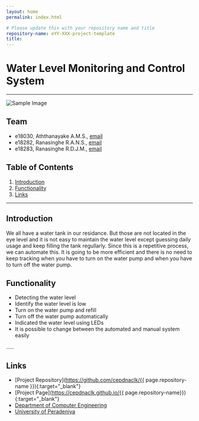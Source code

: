 ```yaml
---
layout: home
permalink: index.html

# Please update this with your repository name and title
repository-name: eYY-XXX-project-template
title:
---
```


[comment]: # "This is the standard layout for the project, but you can clean this and use your own template"

# Water Level Monitoring and Control System

---


![Sample Image](https://qph.cf2.quoracdn.net/main-qimg-ff3d47e6daf0b6d6d20907a819379b19-pjlq)


## Team
-  e18030, Aththanayake A.M.S., [email](mailto:e18030@eng.pdn.ac.lk)
-  e18282, Ranasinghe R.A.N.S., [email](mailto:e18282@eng.pdn.ac.lk)
-  e18283, Ranasinghe R.D.J.M., [email](mailto:e18283@eng.pdn.ac.lk)

## Table of Contents
1. [Introduction](#introduction)
2. [Functionality](#functionality)
3. [Links](#links)

---

## Introduction

We all have a water tank in our residance. But those are not located in the eye level and it is not easy to maintain the water level except guessing daily usage and keep filling the tank regullarly. Since this is a repetitive process, we can automate this. It is going to be more efficient and there is no need to keep tracking when you have to turn on the water pump and when you have to turn off the water pump. 

## Functionality

- Detecting the water level
- Identify the water level is low
- Turn on the water pump and refill
- Turn off the water pump automatically
- Indicated the water level using LEDs
- It is possible to change between the automated and manual system easily

.....

## Links

- [Project Repository](https://github.com/cepdnaclk/{{ page.repository-name }}){:target="_blank"}
- [Project Page](https://cepdnaclk.github.io/{{ page.repository-name}}){:target="_blank"}
- [Department of Computer Engineering](http://www.ce.pdn.ac.lk/)
- [University of Peradeniya](https://eng.pdn.ac.lk/)


[//]: # (Please refer this to learn more about Markdown syntax)
[//]: # (https://github.com/adam-p/markdown-here/wiki/Markdown-Cheatsheet)
